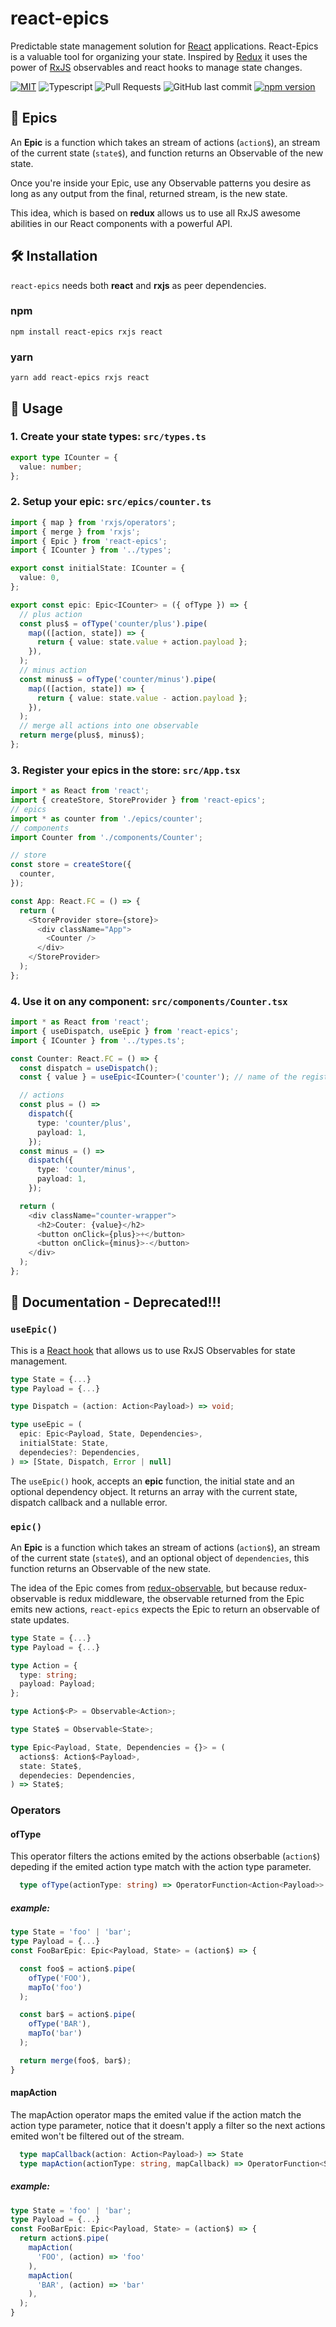 # react-epics

Predictable state management solution for [React](https://reactjs.org/) applications.
React-Epics is a valuable tool for organizing your state. Inspired by [Redux](https://github.com/reduxjs/redux) it uses the power of [RxJS](https://rxjs.dev/) observables and react hooks to manage state changes.

[![MIT](https://img.shields.io/badge/license-MIT-blue.svg?style=flat)](https://github.com/FranciscoVeracoechea/react-epics/blob/master/LICENSE)
![Typescript](https://img.shields.io/badge/Typescript-100%25-blue)
![Pull Requests](https://img.shields.io/badge/PRs-welcome-blue)
![GitHub last commit](https://img.shields.io/github/last-commit/FranciscoVeracoechea/react-epics?color=blue)
[![npm version](https://img.shields.io/badge/npm%20version-0.1.2-blue)](https://badge.fury.io/js/react-epics)

## 🚀 Epics

An **Epic** is a function which takes an stream of actions (`action$`), an stream of the current state (`state$`), and function returns an Observable of the new state.

Once you're inside your Epic, use any Observable patterns you desire as long as any output from the final, returned stream, is the new state.

This idea, which is based on **redux** allows us to use all RxJS awesome abilities in our React components with a powerful API.

## 🛠 Installation

`react-epics` needs both **react** and **rxjs** as peer dependencies.

### npm

    npm install react-epics rxjs react

### yarn

    yarn add react-epics rxjs react

## 🔧 Usage

### 1. Create your state types: `src/types.ts`

```ts
export type ICounter = {
  value: number;
};
```

### 2. Setup your epic: `src/epics/counter.ts`

```ts
import { map } from 'rxjs/operators';
import { merge } from 'rxjs';
import { Epic } from 'react-epics';
import { ICounter } from '../types';

export const initialState: ICounter = {
  value: 0,
};

export const epic: Epic<ICounter> = ({ ofType }) => {
  // plus action
  const plus$ = ofType('counter/plus').pipe(
    map(([action, state]) => {
      return { value: state.value + action.payload };
    }),
  );
  // minus action
  const minus$ = ofType('counter/minus').pipe(
    map(([action, state]) => {
      return { value: state.value - action.payload };
    }),
  );
  // merge all actions into one observable
  return merge(plus$, minus$);
};
```

### 3. Register your epics in the store: `src/App.tsx`

```ts
import * as React from 'react';
import { createStore, StoreProvider } from 'react-epics';
// epics
import * as counter from './epics/counter';
// components
import Counter from './components/Counter';

// store
const store = createStore({
  counter,
});

const App: React.FC = () => {
  return (
    <StoreProvider store={store}>
      <div className="App">
        <Counter />
      </div>
    </StoreProvider>
  );
};
```

### 4. Use it on any component: `src/components/Counter.tsx`

```ts
import * as React from 'react';
import { useDispatch, useEpic } from 'react-epics';
import { ICounter } from '../types.ts';

const Counter: React.FC = () => {
  const dispatch = useDispatch();
  const { value } = useEpic<ICounter>('counter'); // name of the registered epic

  // actions
  const plus = () =>
    dispatch({
      type: 'counter/plus',
      payload: 1,
    });
  const minus = () =>
    dispatch({
      type: 'counter/minus',
      payload: 1,
    });

  return (
    <div className="counter-wrapper">
      <h2>Couter: {value}</h2>
      <button onClick={plus}>+</button>
      <button onClick={minus}>-</button>
    </div>
  );
};
```

## 📖 Documentation - Deprecated!!!

### `useEpic()`

This is a [React hook](https://reactjs.org/docs/hooks-intro.html) that allows us to use RxJS Observables for state management.

```ts
type State = {...}
type Payload = {...}

type Dispatch = (action: Action<Payload>) => void;

type useEpic = (
  epic: Epic<Payload, State, Dependencies>,
  initialState: State,
  dependecies?: Dependencies,
) => [State, Dispatch, Error | null]
```

The `useEpic()` hook, accepts an **epic** function, the initial state and an optional dependency object. It returns an array with the current state, dispatch callback and a nullable error.

### `epic()`

An **Epic** is a function which takes an stream of actions (`action$`), an stream of the current state (`state$`), and an optional object of `dependencies`, this function returns an Observable of the new state.

The idea of the Epic comes from [redux-observable](https://redux-observable.js.org/), but because redux-observable is redux middleware, the observable returned from the Epic emits new actions, `react-epics` expects the Epic to return an observable of state updates.

```ts
type State = {...}
type Payload = {...}

type Action = {
  type: string;
  payload: Payload;
};

type Action$<P> = Observable<Action>;

type State$ = Observable<State>;

type Epic<Payload, State, Dependencies = {}> = (
  actions$: Action$<Payload>,
  state: State$,
  dependecies: Dependencies,
) => State$;
```

### Operators

#### ofType

This operator filters the actions emited by the actions obserbable (`action$`) depeding if the emited action type match with the
action type parameter.

```ts
  type ofType(actionType: string) => OperatorFunction<Action<Payload>>
```

##### example:

```ts
type State = 'foo' | 'bar';
type Payload = {...}
const FooBarEpic: Epic<Payload, State> = (action$) => {

  const foo$ = action$.pipe(
    ofType('FOO'),
    mapTo('foo')
  );

  const bar$ = action$.pipe(
    ofType('BAR'),
    mapTo('bar')
  );

  return merge(foo$, bar$);
}
```

#### mapAction

The mapAction operator maps the emited value if the action match the action type parameter, notice that it doesn't apply a filter
so the next actions emited won't be filtered out of the stream.

```ts
  type mapCallback(action: Action<Payload>) => State
  type mapAction(actionType: string, mapCallback) => OperatorFunction<State>
```

##### example:

```ts
type State = 'foo' | 'bar';
type Payload = {...}
const FooBarEpic: Epic<Payload, State> = (action$) => {
  return action$.pipe(
    mapAction(
      'FOO', (action) => 'foo'
    ),
    mapAction(
      'BAR', (action) => 'bar'
    ),
  );
}
```
